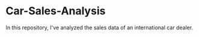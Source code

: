 # Car-Sales-Analysis
In this repository, I've analyzed the sales data of an international car dealer.
